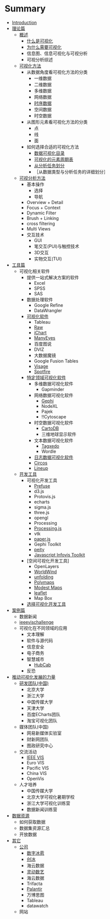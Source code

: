 # Summary

* [Introduction](README.md)
* [理论篇](theory.md)
   * [概述](intro/readme.md)
       * [什么是可视化](intro/whatis/whatis.md)
       * [为什么需要可视化](intro/whyvis/whyvis.md)
       * 信息图、信息可视化与可视分析
       * 可视分析综述
   * [可视化方法](visualmethod/README.md)
       * 从数据角度看可视化方法的分类
           * 一维数据
           * 二维数据
           * 多维数据
           * 网络数据
           * [时序数据](visualmethod/timeseries/ts.md)
           * 空间数据
           * 时空数据
       * 从图形元素看可视化方法的分类
           * 点
           * 线
           * 面
       * 如何选择合适的可视化方法
           * [数据可视化目录](visualmethod/catelog/README.md)
           * [可视化的元素周期表](visualmethod/periodtable/README.md)
           * [从分析任务划分](visualmethod/howtochoose1.md)
           * ［从数据类型与分析任务的详细划分］
   * [可视分析方法](hci/readme.md)
       * 基本操作
           * 选择
           * 导航
       * Overview + Detail
       * Focus + Context
       * Dynamic Filter
       * Brush + Linking
       * cross filtering
       * Multi Views
       * 交互技术
           * GUI
           * 笔交互(PUI)与触控技术
           * 3D交互
           * 实物交互(TUI)
* [工具篇](tools.md)
   * 可视化相关软件
       * 提供一站式解决方案的软件
           * Excel
           * SPSS
           * SAS
       * 数据处理软件
           * Google Refine
           * DataWrangler
       * [可视化软件](generaltools/readme.md)
           * Tableau
           * [Raw](tools/raw/raw.md)
           * [iChart](tools/ichart/ichart.md)
           * [ManyEyes](tools/manyeyes/manyeyes.md)
           * 百度图说
           * DVIZ
           * 大数据魔镜
           * Google Fusion Tables
           * [Visage](http:/visage.co/)
           * [Spotfire](http:/spotfire.tibco.com/)
       * [特定领域可视化软件](tools/readme.md)
           * 多维数据可视化软件
               * Gapminder
           * 网络数据可视化软件
               * [Gephi](tools/gephi/gephi.md)
               * NodeXL
               * Pajek
               * !!Cytoscape
           * 时空数据可视化软件
               * [CartoDB](tools/cartodb/cartodb.md)
               * 三维地球显示软件
           * 文本数据可视化软件
               * [Tagxedo](tools/tagxed/tagxedo.md)
               * Wordle
           * [日志数据可视化软件](tools/code_swarm/code_swarm.md)
           * [Circos](tools/circos/circos.md)
           * [Lineup](tools/lineup/lineup.md)
   * [开发工具](toolkits/readme.md)
       * 可视化开发工具
           * [Prefuse](toolkits/prefuse/prefuse.md)
           * d3.js
           * Protovis.js
           * echarts
           * sigma.js
           * three.js
           * opengl
           * Processing
           * [Processing.js](http:/processingjs.org/)
           * vtk
           * [paper.js](https:/github.com/paperjs/paper.js)
           * Gephi Toolkit
           * [peity](https:/github.com/benpickles/peity)
           * [Javascript Infovis Toolkit](http:/philogb.github.io/jit/demos.html)
       * [空间可视化开发工具]
           * OpenLayers
           * [WorldWind](toolkits/worldwind/worldwind.md)
           * [unfolding](https:/github.com/tillnagel/unfolding)
           * [Polymaps](https:/github.com/simplegeo/polymaps)
           * [Modest Maps](https:/github.com/stamen/modestmaps-js)
           * [leaflet](http:/leafletjs.com/)
           * Map Box
       * [选择可视化开发工具](http:/selection.datavisualization.ch/)
* [案例篇](case.md)
   * 数据新闻
   * [ieeevischallenge](http:/hcil2.cs.umd.edu/newvarepository/benchmarks.php)
   * 可视化在不同领域的应用
       * 文本理解
       * 软件与源代码
       * 信息安全
       * 电子商务
       * 智慧城市
           * [HubCab](cases/hubcab/hubcab.md)
       * 反恐
* [推动可视化发展的力量](group.md)
   * [研发团队(中国)](lab/readme.md)
       * 北京大学
       * 浙江大学
       * 中国传媒大学
       * 天津大学
       * 百度ECharts团队
       * 淘宝可视化团队
   * 媒体团队(中国)
       * 网易新媒体实验室
       * 财新网团队
       * 图政研究中心
   * 交流活动
       * [IEEE VIS](events/ieeevis.md)
       * Euro VIS
       * Pacific VIS
       * China VIS
       * OpenVis
   * 人才培养
       * 中国传媒大学
       * 北京大学可视化暑期学校
       * 浙江大学可视化训练营
       * 数据新闻训练营
* [数据资源](dataset/readme.md)
   * 如何获取数据
   * 数据集资源汇总
   * 开放数据
* [其它](others.md)
   * [公司](companies/readme.md)
       * [数字冰雹](companies/digihail/digihail.md)
       * [创冰](companies/champdas/champdas.md)
       * 海云数据
       * [灵动数艺](http:/www.bjdataart.com/contanct.php)
       * 海云数据
       * Trifacta
       * [Palantir](https:/www.palantir.com)
       * 万博思图
       * Tableau
       * datawatch
   * 网站

